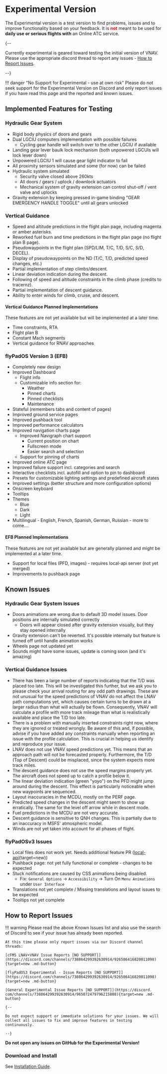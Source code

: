 # Experimental Version

The Experimental version is a test version to find problems, issues and to improve functionality based on your feedback. It is <span style=color:red>**not**</span> meant to be used for **daily use or serious flights with** an Online ATC service.

{--

Currently experimental is geared toward testing the initial version of VNAV. Please use the appropriate discord 
thread to report any issues - [How to Report Issues](#how-to-report-issues).

--}

!!! danger "No Support for Experimental - use at own risk"
    Please do not seek support for the Experimental Version on Discord and only report issues if you have read this page and the reported and known issues.

## Implemented Features for Testing

### Hydraulic Gear System

- Rigid body physics of doors and gears
- Dual LGCIU computers implementation with possible failures
    - Cycling gear handle will switch over to the other LGCIU if available
- Landing gear lever baulk lock mechanism (both unpowered LGCUIs will lock lever down)
- Unpowered LGCIU 1 will cause gear light indicator to fail
- All proximity sensors simulated and some (for now) can be failed
- Hydraulic system simulated
    - Security valve closed above 260kts
    - All doors / gears / uplock / downlock actuators
    - Mechanical system of gravity extension can control shut-off / vent valve and uplocks
- Gravity extension by keeping pressed in-game binding "GEAR EMERGENCY HANDLE TOGGLE" until all gears unlocked

### Vertical Guidance

- Speed and altitude predictions in the flight plan page, including magenta or amber asterisks.
- Reworked fuel burn and time predictions in the flight plan page (no flight plan B page).
- Pseudowaypoints in the flight plan (SPD/LIM, T/C, T/D, S/C, S/D, DECEL).
- Display of pseudowaypoints on the ND (T/C, T/D, predicted speed changes, etc.)
- Partial implementation of step climbs/descent.
- Linear deviation indication during the descent.
- Following of speed and altitude constraints in the climb phase (credits to tracernz).
- Partial implementation of descent guidance.
- Ability to enter winds for climb, cruise, and descent.

#### Vertical Guidance Planned Implementations

These features are not yet available but will be implemented at a later time.

- Time constraints, RTA
- Flight plan B
- Constant Mach segments
- Vertical guidance for RNAV approaches

### flyPadOS Version 3 (EFB)

- Completely new design
- Improved Dashboard
    - Flight info
    - Customizable info section for:
        - Weather
        - Pinned charts
        - Pinned checklists 
        - Maintenance 
- Stateful (remembers tabs and content of pages)
- Improved ground service pages
- Improved pushback tool
- Improved performance calculators
- Improved navigation charts page
    - Improved Navigraph chart support 
        - Current position on chart
        - Fullscreen mode
        - Easier search and selection
    - Support for pinning of charts
- Improved online ATC page
- Improved failure support incl. categories and search
- Interactive checklists incl. autofill and option to pin to dashboard
- Presets for customizable lighting settings and predefined aircraft states
- Improved settings (better structure and more configuration options)
- Onscreen keyboard
- Tooltips
- Themes
    - Blue
    - Dark
    - Light
- Multilingual - English, French, Spanish, German, Russian - more to come....

#### EFB Planned Implementations

These features are not yet available but are generally planned and might be implemented at a later time.

- Support for local files (PFD, images) - requires local-api server (not yet merged)
- Improvements to pushback page

## Known Issues

### Hydraulic Gear System Issues

- Doors animations are wrong due to default 3D model issues. Door positions are internally simulated correctly
    - Doors will appear closed after gravity extension visually, but they stay opened internally
- Gravity extension can't be reverted. It's possible internally but feature is turned off until handle animation works
- Wheels page not updated yet
- Sounds might have some issues, update is coming soon (and it's amazing)

### Vertical Guidance Issues

- There has been a large number of reports indicating that the T/D was placed too late. This will be investigated this further, but we ask you to please check your arrival routing for any odd path drawings. These are not unusual for the speed predictions of VNAV do not affect the LNAV path computations yet, which causes certain turns to be drawn at a larger radius than what will actually be flown. Consequently, VNAV will calculate a profile with more track mileage than what is realistically available and place the T/D too late.
- There is a problem with manually inserted constraints right now, where they are ignored or treated wrongly. Be aware of this and, if possible, advise if you have added any constraints manually when reporting an issue with the profile calculation. This is crucial in helping us identify and reproduce your issue.
- LNAV does not use VNAV speed predictions yet. This means that an approach path will not be forecasted properly. Furthermore, the T/D (Top of Descent) could be misplaced, since the system expects more track miles.
- The descent guidance does not use the speed margins properly yet. The aircraft does not speed up to catch a profile below it.
- The linear deviation indication (green "yoyo") on the PFD might jump around during the descent. This effect is particularly noticeable when new waypoints are sequenced.
- Layout inaccuracies in the MCDU, mostly on the PERF page.
- Predicted speed changes in the descent might seem to show up erratically. The same for the level off arrow while in descent mode.
- Fuel predictions in the MCDU are not very accurate.
- Descent guidance is sensitive to QNH changes. This is partially due to an inaccuracy in MSFS' atmospheric model.
- Winds are not yet taken into account for all phases of flight.

### flyPadOSv3 Issues

- Local files does not work yet. Needs additional feature PR ([local-api](https://github.com/flybywiresim/a32nx/pull/6411/){target=new})
- Pushback page: not yet fully functional or complete - changes to be expected
- Stuck notifications are caused by CSS animations being disabled.
    - Fix: `General Options` -> `Accessibility` -> Turn On `Menu Animations` under `User Interface` 
- Translations not yet complete / Missing translations and layout issues to be expected
- Tooltips not yet complete

## How to Report Issues

<!--
!!! warning
    We are not taking issue reports at this time.
-->

!!! warning
    Please read the above Known Issues list and also use the search of Discord to see if your issue has already been reported.

    At this time please only report issues via our Discord channel threads:

    [cFMS LNAV+VNAV Issue Reports [NO SUPPORT]](https://discord.com/channels/738864299392630914/926586416820011098){target=new .md-button}

    [flyPadOS3 Experimental - Issue Reports [NO SUPPORT]](https://discord.com/channels/738864299392630914/926586416820011098){target=new .md-button}

    [General Experimental Issue Reports [NO SUPPORT]](https://discord.
    com/channels/738864299392630914/965072479796215888){target=new .md-button}

    {--

    Do not expect support or immediate solutions for your issues. We will collect all issues to fix and improve features in testing continuously.

    --}

**Do not open any issues on GitHub for the Experimental Version!**

### Download and Install

See [Installation Guide](../installation.md#downloads).

